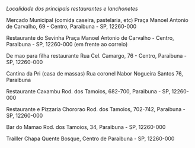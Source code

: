 ﻿*Localidade dos principais restaurantes e lanchonetes*

Mercado Municipal (comida caseira, pastelaria, etc)
Praça Manoel Antonio de Carvalho, 69 - Centro, Paraibuna - SP, 12260-000

Restaurante do Sevinha
Praça Manoel Antonio de Carvalho - Centro, Paraibuna - SP, 12260-000 (em frente ao correio)

De mao para filha restaurante
Rua Cel. Camargo, 76 - Centro, Paraibuna - SP, 12260-000

Cantina da Pri (casa de massas)	
Rua coronel Nabor Nogueira Santos 76, Paraibuna

Restaurante Caxambu
Rod. dos Tamoios, 682-700, Paraibuna - SP, 12260-000

Restaurante e Pizzaria Chororao
Rod. dos Tamoios, 702-742, Paraibuna - SP, 12260-000

Bar do Mamao
Rod. dos Tamoios, 34, Paraibuna - SP, 12260-000

Trailler Chapa Quente
Bosque, Centro de Paraibuna - SP, 12260-000

